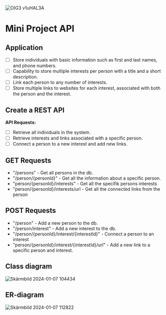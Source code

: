 ![OIG3 v1uHAL3A](https://github.com/NiklasSjodin/Miniprojekt-API/assets/146171251/15b0ed0e-811d-4302-b069-e61d3ef0b865)

# Mini Project API

## Application

- [ ] Store individuals with basic information such as first and last names, and phone numbers.
- [ ] Capability to store multiple interests per person with a title and a short description.
- [ ] Link each person to any number of interests.
- [ ] Store multiple links to websites for each interest, associated with both the person and the interest.

## Create a REST API

**API Requests:**

- [ ] Retrieve all individuals in the system.
- [ ] Retrieve interests and links associated with a specific person.
- [ ] Connect a person to a new interest and add new links.
## GET Requests
- "/persons" - Get all persons in the db.
- "/person/{personId}" - Get all the information about a specific person.
- "person/{personId}/interests" - Get all the specifik persons interests
- "person/{personId}/interests/url - Get all the connected links from the person

## POST Requests
- "/person" - Add a new person to the db.
- "/person/interest" - Add a new interest to the db.
- "/person/{personId}/interest/{interestId}" - Connect a person to an interest
- "person/{personId}/interest/{interestId}/url" - Add a new link to a specific person and interest.

## Class diagram
![Skärmbild 2024-01-07 104434](https://github.com/NiklasSjodin/Miniprojekt-API/assets/146171251/3ae58c04-922d-4c4d-9a20-37c9160df539)
## ER-diagram
![Skärmbild 2024-01-07 112822](https://github.com/NiklasSjodin/Miniprojekt-API/assets/146171251/655ba93b-5464-4c25-a880-9fe3f64a7e82)
